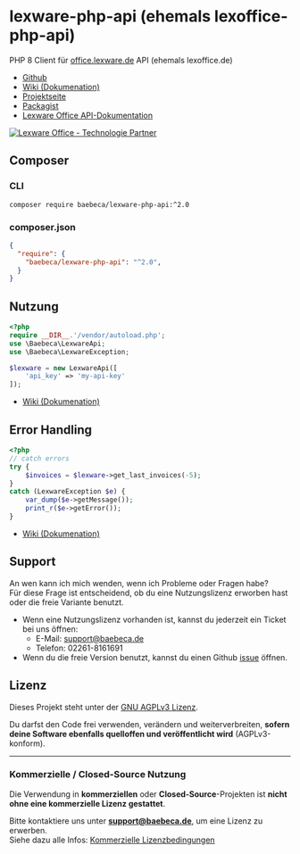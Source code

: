 # lexware-php-api (ehemals lexoffice-php-api)
PHP 8 Client für [office.lexware.de](https://www.awin1.com/cread.php?awinmid=13787&awinaffid=635216&ued=https%3A%2F%2Foffice.lexware.de) API (ehemals lexoffice.de)

- [Github](https://github.com/Baebeca-Solutions/lexware-php-api)
- [Wiki (Dokumenation)](https://wiki.baebeca.de/index.php?title=lexware-php-api)
- [Projektseite](https://www.baebeca.de/softwareentwicklung/lexware-php-client/)
- [Packagist](https://packagist.org/packages/baebeca/lexware-php-api)
- [Lexware Office API-Dokumentation](https://developers.lexware.io)

[![Lexware Office - Technologie Partner](https://www.baebeca.de/wp-content/uploads/2024/09/Lexware-Office_TP_Badge_rgb-1-300x199.png)](https://www.awin1.com/cread.php?awinmid=13787&awinaffid=635216&ued=https%3A%2F%2Foffice.lexware.de)

## Composer
 
### CLI
```composer require baebeca/lexware-php-api:^2.0```

### composer.json
```json
{
  "require": {
    "baebeca/lexware-php-api": "^2.0",
  }
}
```

## Nutzung

```PHP
<?php
require __DIR__.'/vendor/autoload.php';
use \Baebeca\LexwareApi;
use \Baebeca\LexwareException;

$lexware = new LexwareApi([
    'api_key' => 'my-api-key'
]);
```
- [Wiki (Dokumenation)](https://wiki.baebeca.de/index.php?title=lexware-php-api)

## Error Handling

```PHP
<?php 
// catch errors
try {
    $invoices = $lexware->get_last_invoices(-5);
}
catch (LexwareException $e) {
    var_dump($e->getMessage());
    print_r($e->getError());
}
```

- [Wiki (Dokumenation)](https://wiki.baebeca.de/index.php?title=lexware-php-api)

## Support
An wen kann ich mich wenden, wenn ich Probleme oder Fragen habe?<br>
Für diese Frage ist entscheidend, ob du eine Nutzungslizenz erworben hast oder die freie Variante benutzt.

* Wenn eine Nutzungslizenz vorhanden ist, kannst du jederzeit ein Ticket bei uns öffnen:
  * E-Mail: support@baebeca.de
  * Telefon: 02261-8161691
* Wenn du die freie Version benutzt, kannst du einen Github [issue](https://github.com/Baebeca-Solutions/lexware-php-api/issues) öffnen.

## Lizenz
Dieses Projekt steht unter der [GNU AGPLv3 Lizenz](./LICENSE_DE.txt).

Du darfst den Code frei verwenden, verändern und weiterverbreiten, **sofern deine Software ebenfalls quelloffen und veröffentlicht wird** (AGPLv3-konform).

---

### Kommerzielle / Closed-Source Nutzung

Die Verwendung in **kommerziellen** oder **Closed-Source**-Projekten ist **nicht ohne eine kommerzielle Lizenz gestattet**.

Bitte kontaktiere uns unter **support@baebeca.de**, um eine Lizenz zu erwerben.  
Siehe dazu alle Infos: [Kommerzielle Lizenzbedingungen](./LICENSE-commercial_DE.md)
